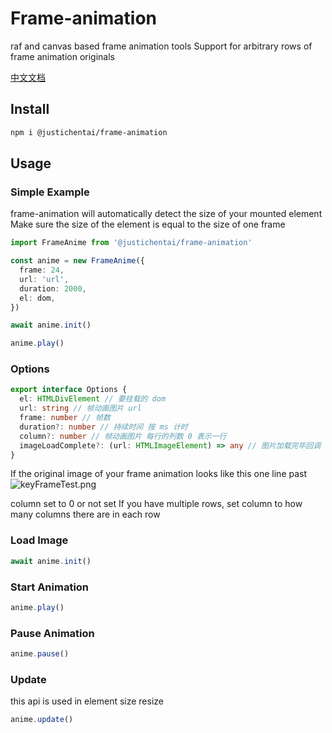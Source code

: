 # Frame-animation

raf and canvas based frame animation tools
Support for arbitrary rows of frame animation originals

[中文文档](https://juejin.cn/post/7130862826486235167)

## Install

```bash
npm i @justichentai/frame-animation
```

## Usage

### Simple Example

frame-animation will automatically detect the size of your mounted element
Make sure the size of the element is equal to the size of one frame
```ts
import FrameAnime from '@justichentai/frame-animation'

const anime = new FrameAnime({  
  frame: 24,  
  url: 'url',  
  duration: 2000,  
  el: dom,  
})  

await anime.init()

anime.play()
```

### Options

```ts
export interface Options {  
  el: HTMLDivElement // 要挂载的 dom  
  url: string // 帧动画图片 url  
  frame: number // 帧数  
  duration?: number // 持续时间 按 ms 计时  
  column?: number // 帧动画图片 每行的列数 0 表示一行  
  imageLoadComplete?: (url: HTMLImageElement) => any // 图片加载完毕回调  
}
```

If the original image of your frame animation looks like this one line past
![keyFrameTest.png](https://p9-juejin.byteimg.com/tos-cn-i-k3u1fbpfcp/9f6ef5f987184bb196f796533166d5a1~tplv-k3u1fbpfcp-watermark.image?)

column set to 0 or not set
If you have multiple rows, set column to how many columns there are in each row

### Load Image

```ts
await anime.init()
```

### Start Animation

```ts
anime.play()
```

### Pause Animation

```ts
anime.pause()
```

### Update

this api is used in element size resize
```ts
anime.update()
```
